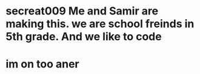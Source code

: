 # secreat009 Me and Samir are making this. we are school freinds in 5th grade. And we like to code
# im on too aner

